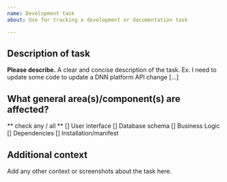 ```yaml
---
name: Development task
about: Use for tracking a development or documentation task

---
```


## Description of task
**Please describe.**
A clear and concise description of the task. Ex. I need to update some code to update a DNN platform API change [...]

## What general area(s)/component(s) are affected?
** check any / all **
[] User interface
[] Database schema
[] Business Logic
[] Dependencies
[] Installation/manifest


## Additional context
Add any other context or screenshots about the task here.
